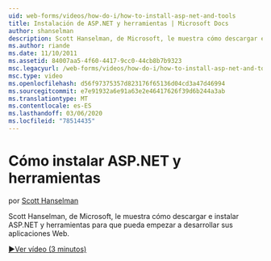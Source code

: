 ```yaml
---
uid: web-forms/videos/how-do-i/how-to-install-asp-net-and-tools
title: Instalación de ASP.NET y herramientas | Microsoft Docs
author: shanselman
description: Scott Hanselman, de Microsoft, le muestra cómo descargar e instalar ASP.NET y herramientas para que pueda empezar a desarrollar sus aplicaciones Web.
ms.author: riande
ms.date: 11/10/2011
ms.assetid: 84007aa5-4f60-4417-9cc0-44cb8b7b9323
msc.legacyurl: /web-forms/videos/how-do-i/how-to-install-asp-net-and-tools
msc.type: video
ms.openlocfilehash: d56f97375357d823176f65136d04cd3a47d46994
ms.sourcegitcommit: e7e91932a6e91a63e2e46417626f39d6b244a3ab
ms.translationtype: MT
ms.contentlocale: es-ES
ms.lasthandoff: 03/06/2020
ms.locfileid: "78514435"
---
```

# <a name="how-to-install-aspnet-and-tools"></a>Cómo instalar ASP.NET y herramientas

por [Scott Hanselman](https://github.com/shanselman)

Scott Hanselman, de Microsoft, le muestra cómo descargar e instalar ASP.NET y herramientas para que pueda empezar a desarrollar sus aplicaciones Web.

[&#9654;Ver vídeo (3 minutos)](https://channel9.msdn.com/Blogs/ASP-NET-Site-Videos/how-to-install-asp-net-and-tools)
